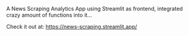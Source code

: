 A News Scraping Analytics App using Streamlit as frontend, integrated crazy amount of functions into it...

Check it out at: https://news-scraping.streamlit.app/ 
